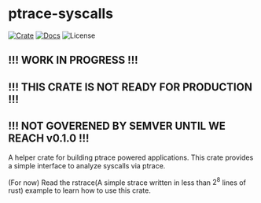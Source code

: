 # ptrace-syscalls

[![Crate](https://img.shields.io/crates/v/ptrace-syscalls.svg)](https://crates.io/crates/ptrace-syscalls) [![Docs](https://docs.rs/libc/badge.svg)](https://docs.rs/ptrace-syscalls) ![License](https://img.shields.io/crates/l/ptrace-syscalls.svg)

## !!! WORK IN PROGRESS !!!

## !!! THIS CRATE IS NOT READY FOR PRODUCTION !!!

## !!! NOT GOVERENED BY SEMVER UNTIL WE REACH v0.1.0 !!!

A helper crate for building ptrace powered applications.
This crate provides a simple interface to analyze syscalls via ptrace.

(For now) Read the rstrace(A simple strace written in less than $2^8$ lines of rust) example to learn how to use this crate.
